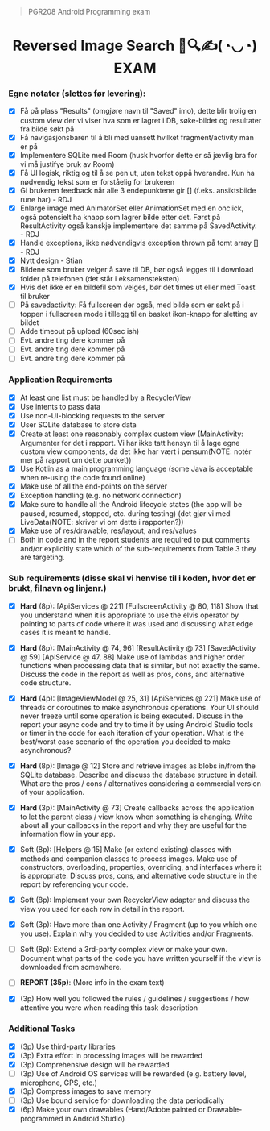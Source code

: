 > PGR208 Android Programming exam
<h1 align="center">
Reversed Image Search 📱🔍✍(◔◡◔) EXAM
</h1>


### Egne notater (slettes før levering):
* [x] Få på plass "Results" (omgjøre navn til "Saved" imo), dette blir trolig en custom
  view der vi viser hva som er lagret i DB, søke-bildet og resultater fra bilde søkt på
* [x] Få navigasjonsbaren til å bli med uansett hvilket fragment/activity man er på
* [x] Implementere SQLite med Room (husk hvorfor dette er så jævlig bra for vi må justifye bruk av Room)
* [x] Få UI logisk, riktig og til å se pen ut, uten tekst oppå hverandre. Kun ha nødvendig tekst som er forståelig for brukeren
* [x] Gi brukeren feedback når alle 3 endepunktene gir [] (f.eks. ansiktsbilde rune har) - RDJ
* [x] Enlarge image med AnimatorSet eller AnimationSet med en onclick, også potensielt ha knapp som lagrer bilde etter det. Først på ResultActivity også kanskje implementere det samme på SavedActivity. - RDJ
* [x] Handle exceptions, ikke nødvendigvis exception thrown på tomt array [] - RDJ
* [x] Nytt design - Stian
* [x] Bildene som bruker velger å save til DB, bør også legges til i download folder på telefonen (det står i eksamensteksten)
* [x] Hvis det ikke er en bildefil som velges, bør det times ut eller med Toast til bruker
* [ ] På savedactivity: Få fullscreen der også, med bilde som er søkt på i toppen i fullscreen mode i tillegg til en basket ikon-knapp for sletting av bildet
* [ ] Adde timeout på upload (60sec ish)
* [ ] Evt. andre ting dere kommer på
* [ ] Evt. andre ting dere kommer på
* [ ] Evt. andre ting dere kommer på

### Application Requirements

* [x] At least one list must be handled by a RecyclerView
* [x] Use intents to pass data
* [x] Use non-UI-blocking requests to the server
* [x] User SQLite database to store data
* [x] Create at least one reasonably complex custom view (MainActivity: Argumenter for det i rapport. Vi har ikke tatt hensyn til å lage egne custom view components, da det ikke har vært i pensum(NOTE: notér mer på rapport om dette punket))
* [x] Use Kotlin as a main programming language (some Java is acceptable when re-using
  the code found online)
* [x] Make use of all the end-points on the server
* [x] Exception handling (e.g. no network connection)
* [x] Make sure to handle all the Android lifecycle states (the app will be paused, resumed,
  stopped, etc. during testing) (det gjør vi med LiveData(NOTE: skriver vi om dette i rapporten?))
* [x] Make use of res/drawable, res/layout, and res/values
* [ ] Both in code and in the report students are required to put comments and/or explicitly state which of the sub-requirements from Table 3 they are targeting.

### Sub requirements (disse skal vi henvise til i koden, hvor det er brukt, filnavn og linjenr.)
* [x] **Hard** (8p): [ApiServices @ 221] [FullscreenActivity @ 80, 118] Show that you understand when it is appropriate to use the elvis
  operator by pointing to parts of code where it was used and discussing what edge cases it is meant to handle.
* [x] **Hard** (8p): [MainActivity @ 74, 96] [ResultActivity @ 73] [SavedActivity @ 59] [ApiService @ 47, 88] Make use of lambdas and higher order functions when processing data
  that is similar, but not exactly the same. Discuss the code in the report as well as pros, cons, and alternative code structure.
* [x] **Hard** (4p): [ImageViewModel @ 25, 31] [ApiServices @ 221] Make use of threads or coroutines to make asynchronous operations. Your UI should never freeze until some operation is being executed. Discuss in the report your async code and try to time it by using Android Studio tools or timer in the code for each iteration of your operation. What is the best/worst case scenario of the operation you decided to make asynchronous?
* [x] **Hard** (8p): [Image @ 12] Store and retrieve images as blobs in/from the SQLite database.
  Describe and discuss the database structure in detail. What are the pros / cons / alternatives considering a commercial version of your application.
* [x] **Hard** (3p):  [MainActivity @ 73] Create callbacks across the application to let the parent class / view
  know when something is changing. Write about all your callbacks in the report and why they are useful for the information flow in your app.
* [x] Soft (8p): [Helpers @ 15] Make (or extend existing) classes with methods and companion classes to
  process images. Make use of constructors, overloading, properties, overriding, and interfaces where it is appropriate. Discuss pros, cons, and alternative code structure in the report by referencing your code.
* [x] Soft (8p): Implement your own RecyclerView adapter and discuss the view you used for
  each row in detail in the report.
* [x] Soft (3p): Have more than one Activity / Fragment (up to you which one you use). Explain
  why you decided to use Activities and/or Fragments.
* [ ] Soft (8p): Extend a 3rd-party complex view or make your own. Document what parts of
  the code you have written yourself if the view is downloaded from somewhere.
* [ ] **REPORT (35p)**: (More info in the exam text)
* [x] (3p) How well you followed the rules / guidelines / suggestions / how attentive you were when reading this task description





### Additional Tasks

* [x] (3p) Use third-party libraries
* [x] (3p) Extra effort in processing images will be rewarded
* [x] (3p) Comprehensive design will be rewarded
* [ ] (3p) Use of Android OS services will be rewarded (e.g. battery level, microphone, GPS, etc.)
* [x] (3p) Compress images to save memory
* [ ] (3p) Use bound service for downloading the data periodically
* [x] (6p) Make your own drawables (Hand/Adobe painted or Drawable-programmed in Android
  Studio) 
